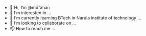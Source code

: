- 👋 Hi, I’m @mdfahan
- 👀 I’m interested in ...
- 🌱 I’m currently learning BTech in Narula institute of technology ...
- 💞️ I’m looking to collaborate on ...
- 📫 How to reach me ...

<!---
mdfahan/mdfahan is a ✨ special ✨ repository because its `README.md` (this file) appears on your GitHub profile.
You can click the Preview link to take a look at your changes.
--->
